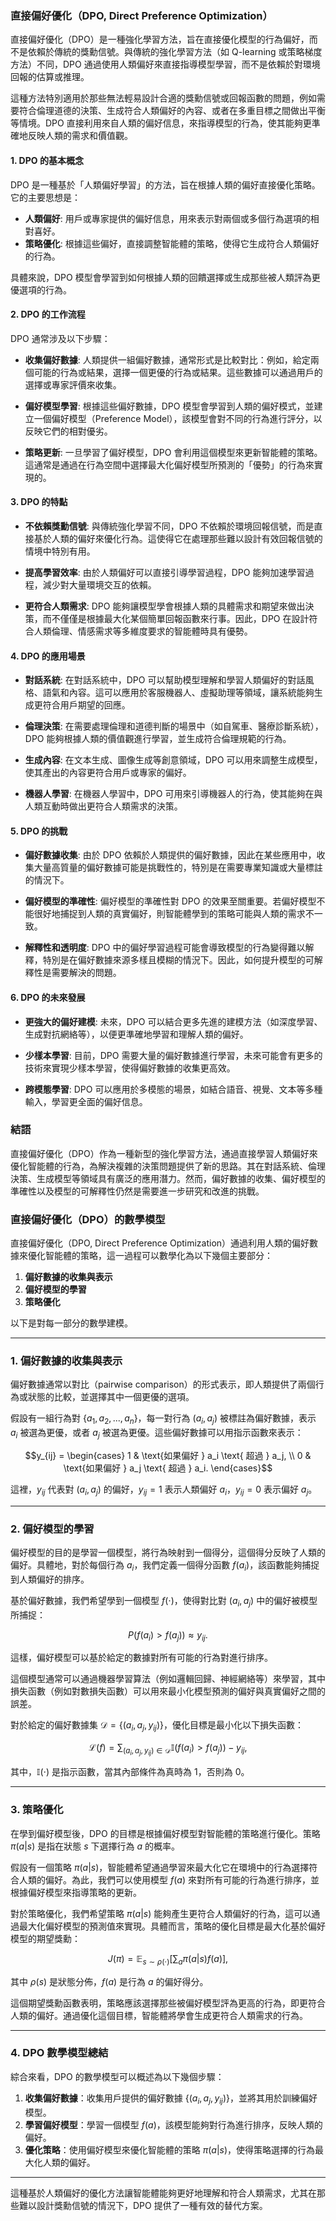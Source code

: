 ### 直接偏好優化（DPO, Direct Preference Optimization）

直接偏好優化（DPO）是一種強化學習方法，旨在直接優化模型的行為偏好，而不是依賴於傳統的獎勳信號。與傳統的強化學習方法（如 Q-learning 或策略梯度方法）不同，DPO 通過使用人類偏好來直接指導模型學習，而不是依賴於對環境回報的估算或推理。

這種方法特別適用於那些無法輕易設計合適的獎勳信號或回報函數的問題，例如需要符合倫理道德的決策、生成符合人類偏好的內容、或者在多重目標之間做出平衡等情境。DPO 直接利用來自人類的偏好信息，來指導模型的行為，使其能夠更準確地反映人類的需求和價值觀。

#### 1. **DPO 的基本概念**
DPO 是一種基於「人類偏好學習」的方法，旨在根據人類的偏好直接優化策略。它的主要思想是：
- **人類偏好**: 用戶或專家提供的偏好信息，用來表示對兩個或多個行為選項的相對喜好。
- **策略優化**: 根據這些偏好，直接調整智能體的策略，使得它生成符合人類偏好的行為。
  
具體來說，DPO 模型會學習到如何根據人類的回饋選擇或生成那些被人類評為更優選項的行為。

#### 2. **DPO 的工作流程**
DPO 通常涉及以下步驟：

- **收集偏好數據**: 人類提供一組偏好數據，通常形式是比較對比：例如，給定兩個可能的行為或結果，選擇一個更優的行為或結果。這些數據可以通過用戶的選擇或專家評價來收集。
  
- **偏好模型學習**: 根據這些偏好數據，DPO 模型會學習到人類的偏好模式，並建立一個偏好模型（Preference Model），該模型會對不同的行為進行評分，以反映它們的相對優劣。

- **策略更新**: 一旦學習了偏好模型，DPO 會利用這個模型來更新智能體的策略。這通常是通過在行為空間中選擇最大化偏好模型所預測的「優勢」的行為來實現的。

#### 3. **DPO 的特點**
- **不依賴獎勳信號**: 與傳統強化學習不同，DPO 不依賴於環境回報信號，而是直接基於人類的偏好來優化行為。這使得它在處理那些難以設計有效回報信號的情境中特別有用。
  
- **提高學習效率**: 由於人類偏好可以直接引導學習過程，DPO 能夠加速學習過程，減少對大量環境交互的依賴。

- **更符合人類需求**: DPO 能夠讓模型學會根據人類的具體需求和期望來做出決策，而不僅僅是根據最大化某個簡單回報函數來行事。因此，DPO 在設計符合人類倫理、情感需求等多維度要求的智能體時具有優勢。

#### 4. **DPO 的應用場景**
- **對話系統**: 在對話系統中，DPO 可以幫助模型理解和學習人類偏好的對話風格、語氣和內容。這可以應用於客服機器人、虛擬助理等領域，讓系統能夠生成更符合用戶期望的回應。
  
- **倫理決策**: 在需要處理倫理和道德判斷的場景中（如自駕車、醫療診斷系統），DPO 能夠根據人類的價值觀進行學習，並生成符合倫理規範的行為。

- **生成內容**: 在文本生成、圖像生成等創意領域，DPO 可以用來調整生成模型，使其產出的內容更符合用戶或專家的偏好。

- **機器人學習**: 在機器人學習中，DPO 可用來引導機器人的行為，使其能夠在與人類互動時做出更符合人類需求的決策。

#### 5. **DPO 的挑戰**
- **偏好數據收集**: 由於 DPO 依賴於人類提供的偏好數據，因此在某些應用中，收集大量高質量的偏好數據可能是挑戰性的，特別是在需要專業知識或大量標註的情況下。
  
- **偏好模型的準確性**: 偏好模型的準確性對 DPO 的效果至關重要。若偏好模型不能很好地捕捉到人類的真實偏好，則智能體學到的策略可能與人類的需求不一致。

- **解釋性和透明度**: DPO 中的偏好學習過程可能會導致模型的行為變得難以解釋，特別是在偏好數據來源多樣且模糊的情況下。因此，如何提升模型的可解釋性是需要解決的問題。

#### 6. **DPO 的未來發展**
- **更強大的偏好建模**: 未來，DPO 可以結合更多先進的建模方法（如深度學習、生成對抗網絡等），以便更準確地學習和理解人類的偏好。
  
- **少樣本學習**: 目前，DPO 需要大量的偏好數據進行學習，未來可能會有更多的技術來實現少樣本學習，使得偏好數據的收集更高效。

- **跨模態學習**: DPO 可以應用於多模態的場景，如結合語音、視覺、文本等多種輸入，學習更全面的偏好信息。

### 結語
直接偏好優化（DPO）作為一種新型的強化學習方法，通過直接學習人類偏好來優化智能體的行為，為解決複雜的決策問題提供了新的思路。其在對話系統、倫理決策、生成模型等領域具有廣泛的應用潛力。然而，偏好數據的收集、偏好模型的準確性以及模型的可解釋性仍然是需要進一步研究和改進的挑戰。

### 直接偏好優化（DPO）的數學模型

直接偏好優化（DPO, Direct Preference Optimization）通過利用人類的偏好數據來優化智能體的策略，這一過程可以數學化為以下幾個主要部分：

1. **偏好數據的收集與表示**
2. **偏好模型的學習**
3. **策略優化**

以下是對每一部分的數學建模。

---

### 1. **偏好數據的收集與表示**

偏好數據通常以對比（pairwise comparison）的形式表示，即人類提供了兩個行為或狀態的比較，並選擇其中一個更優的選項。

假設有一組行為對 $\{a_1, a_2, ..., a_n\}$，每一對行為 $(a_i, a_j)$ 被標註為偏好數據，表示 $a_i$ 被選為更優，或者 $a_j$ 被選為更優。這些偏好數據可以用指示函數來表示：


$$y_{ij} = 
\begin{cases} 
1 & \text{如果偏好 } a_i \text{ 超過 } a_j, \\
0 & \text{如果偏好 } a_j \text{ 超過 } a_i.
\end{cases}$$


這裡，$y_{ij}$ 代表對 $(a_i, a_j)$ 的偏好，$y_{ij} = 1$ 表示人類偏好 $a_i$，$y_{ij} = 0$ 表示偏好 $a_j$。

---

### 2. **偏好模型的學習**

偏好模型的目的是學習一個模型，將行為映射到一個得分，這個得分反映了人類的偏好。具體地，對於每個行為 $a_i$，我們定義一個得分函數 $f(a_i)$，該函數能夠捕捉到人類偏好的排序。

基於偏好數據，我們希望學到一個模型 $f(\cdot)$，使得對比對 $(a_i, a_j)$ 中的偏好被模型所捕捉：


$$P(f(a_i) > f(a_j)) \approx y_{ij}.$$


這樣，偏好模型可以基於給定的數據對所有可能的行為對進行排序。

這個模型通常可以通過機器學習算法（例如邏輯回歸、神經網絡等）來學習，其中損失函數（例如對數損失函數）可以用來最小化模型預測的偏好與真實偏好之間的誤差。

對於給定的偏好數據集 $\mathcal{D} = \{(a_i, a_j, y_{ij})\}$，優化目標是最小化以下損失函數：


$$\mathcal{L}(f) = \sum_{(a_i, a_j, y_{ij}) \in \mathcal{D}} \mathbb{I}(f(a_i) > f(a_j)) - y_{ij},$$


其中，$\mathbb{I}(\cdot)$ 是指示函數，當其內部條件為真時為 1，否則為 0。

---

### 3. **策略優化**

在學到偏好模型後，DPO 的目標是根據偏好模型對智能體的策略進行優化。策略 $\pi(a | s)$ 是指在狀態 $s$ 下選擇行為 $a$ 的概率。

假設有一個策略 $\pi(a|s)$，智能體希望通過學習來最大化它在環境中的行為選擇符合人類的偏好。為此，我們可以使用模型 $f(a)$ 來對所有可能的行為進行排序，並根據偏好模型來指導策略的更新。

對於策略優化，我們希望策略 $\pi(a|s)$ 能夠產生更符合人類偏好的行為，這可以通過最大化偏好模型的預測值來實現。具體而言，策略的優化目標是最大化基於偏好模型的期望獎勳：


$$J(\pi) = \mathbb{E}_{s \sim \rho(\cdot)} \left[ \sum_{a} \pi(a|s) f(a) \right],$$


其中 $\rho(s)$ 是狀態分佈，$f(a)$ 是行為 $a$ 的偏好得分。

這個期望獎勳函數表明，策略應該選擇那些被偏好模型評為更高的行為，即更符合人類的偏好。通過優化這個目標，智能體將學會生成更符合人類需求的行為。

---

### 4. **DPO 數學模型總結**

綜合來看，DPO 的數學模型可以概述為以下幾個步驟：

1. **收集偏好數據**：收集用戶提供的偏好數據 $\{(a_i, a_j, y_{ij})\}$，並將其用於訓練偏好模型。
2. **學習偏好模型**：學習一個模型 $f(a)$，該模型能夠對行為進行排序，反映人類的偏好。
3. **優化策略**：使用偏好模型來優化智能體的策略 $\pi(a|s)$，使得策略選擇的行為最大化人類的偏好。

---

這種基於人類偏好的優化方法讓智能體能夠更好地理解和符合人類需求，尤其在那些難以設計獎勳信號的情況下，DPO 提供了一種有效的替代方案。